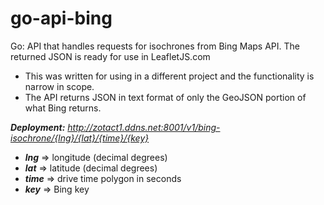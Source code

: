 # go-api-bing

Go: API that handles requests for isochrones from Bing Maps API.  The returned JSON is ready for use in LeafletJS.com

- This was written for using in a different project and the functionality is narrow in scope.
- The API returns JSON in text format of only the GeoJSON portion of what Bing returns.

__*Deployment:*__ *http://zotact1.ddns.net:8001/v1/bing-isochrone/{lng}/{lat}/{time}/{key}*

- __*lng*__ => longitude (decimal degrees)
- __*lat*__ => latitude (decimal degrees)
- __*time*__ => drive time polygon in seconds
- __*key*__ => Bing key